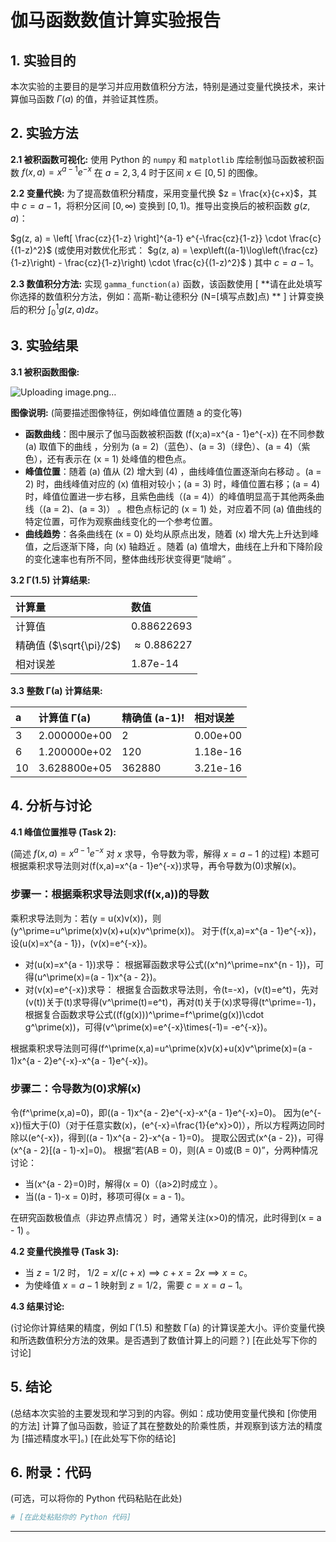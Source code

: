 # 伽马函数数值计算实验报告


## 1. 实验目的

本次实验的主要目的是学习并应用数值积分方法，特别是通过变量代换技术，来计算伽马函数 $\Gamma(a)$ 的值，并验证其性质。

## 2. 实验方法

**2.1 被积函数可视化:**
使用 Python 的 `numpy` 和 `matplotlib` 库绘制伽马函数被积函数 $f(x, a) = x^{a-1} e^{-x}$ 在 $a=2, 3, 4$ 时于区间 $x \in [0, 5]$ 的图像。

**2.2 变量代换:**
为了提高数值积分精度，采用变量代换 $z = \frac{x}{c+x}$，其中 $c=a-1$，将积分区间 $[0, \infty)$ 变换到 $[0, 1)$。推导出变换后的被积函数 $g(z, a)$：

$g(z, a) = \left[ \frac{cz}{1-z} \right]^{a-1} e^{-\frac{cz}{1-z}} \cdot \frac{c}{(1-z)^2}$
(或使用对数优化形式： $g(z, a) = \exp\left((a-1)\log\left(\frac{cz}{1-z}\right) - \frac{cz}{1-z}\right) \cdot \frac{c}{(1-z)^2}$ )
其中 $c=a-1$。

**2.3 数值积分方法:**
实现 `gamma_function(a)` 函数，该函数使用 [ **请在此处填写你选择的数值积分方法，例如：高斯-勒让德积分 (N=[填写点数]点) ** ] 计算变换后的积分 $\int_0^1 g(z, a) dz$。

## 3. 实验结果

**3.1 被积函数图像:**

![Uploading image.png…]()


**图像说明:** (简要描述图像特征，例如峰值位置随 a 的变化等)
 - **函数曲线**：图中展示了伽马函数被积函数 \(f(x;a)=x^{a - 1}e^{-x}\) 在不同参数 \(a\) 取值下的曲线 ，分别为 \(a = 2\)（蓝色）、\(a = 3\)（绿色）、\(a = 4\)（紫色），还有表示在 \(x = 1\) 处峰值的橙色点。
 - **峰值位置**：随着 \(a\) 值从 \(2\) 增大到 \(4\) ，曲线峰值位置逐渐向右移动 。\(a = 2\) 时，曲线峰值对应的 \(x\) 值相对较小；\(a = 3\) 时，峰值位置右移；\(a = 4\) 时，峰值位置进一步右移，且紫色曲线（\(a = 4\)）的峰值明显高于其他两条曲线（\(a = 2\)、\(a = 3\)） 。橙色点标记的 \(x = 1\) 处，对应着不同 \(a\) 值曲线的特定位置，可作为观察曲线变化的一个参考位置。 
 - **曲线趋势**：各条曲线在 \(x = 0\) 处均从原点出发，随着 \(x\) 增大先上升达到峰值，之后逐渐下降，向 \(x\) 轴趋近 。随着 \(a\) 值增大，曲线在上升和下降阶段的变化速率也有所不同，整体曲线形状变得更“陡峭” 。 

**3.2 Γ(1.5) 计算结果:**

| 计算量        | 数值                     |
| :------------ | :----------------------- |
| 计算值        | 0.88622693 |
| 精确值 ($\sqrt{\pi}/2$) | $\approx 0.886227$       |
| 相对误差      | 1.87e-14     |

**3.3 整数 Γ(a) 计算结果:**

| a   | 计算值 Γ(a)          | 精确值 (a-1)! | 相对误差             |
| :-- | :------------------- | :------------ | :------------------- |
| 3   | 2.000000e+00 | 2             | 0.00e+00 |
| 6   | 1.200000e+02 | 120           | 1.18e-16 |
| 10  | 3.628800e+05| 362880        | 3.21e-16|

## 4. 分析与讨论

**4.1 峰值位置推导 (Task 2):**

(简述 $f(x, a) = x^{a-1} e^{-x}$ 对 $x$ 求导，令导数为零，解得 $x=a-1$ 的过程)
本题可根据乘积求导法则对\(f(x,a)=x^{a - 1}e^{-x}\)求导，再令导数为\(0\)求解\(x\)。

### 步骤一：根据乘积求导法则求\(f(x,a)\)的导数
乘积求导法则为：若\(y = u(x)v(x)\)，则\(y^\prime=u^\prime(x)v(x)+u(x)v^\prime(x)\)。
对于\(f(x,a)=x^{a - 1}e^{-x}\)，设\(u(x)=x^{a - 1}\)，\(v(x)=e^{-x}\)。
 - 对\(u(x)=x^{a - 1}\)求导：
根据幂函数求导公式\((x^n)^\prime=nx^{n - 1}\)，可得\(u^\prime(x)=(a - 1)x^{a - 2}\)。
 - 对\(v(x)=e^{-x}\)求导：
根据复合函数求导法则，令\(t=-x\)，\(v(t)=e^t\)，先对\(v(t)\)关于\(t\)求导得\(v^\prime(t)=e^t\)，再对\(t\)关于\(x\)求导得\(t^\prime=-1\)，根据复合函数求导公式\((f(g(x)))^\prime=f^\prime(g(x))\cdot g^\prime(x)\)，可得\(v^\prime(x)=e^{-x}\times(-1)= -e^{-x}\)。

根据乘积求导法则可得\(f^\prime(x,a)=u^\prime(x)v(x)+u(x)v^\prime(x)=(a - 1)x^{a - 2}e^{-x}-x^{a - 1}e^{-x}\)。

### 步骤二：令导数为\(0\)求解\(x\)
令\(f^\prime(x,a)=0\)，即\((a - 1)x^{a - 2}e^{-x}-x^{a - 1}e^{-x}=0\)。
因为\(e^{-x}\)恒大于\(0\)（对于任意实数\(x\)，\(e^{-x}=\frac{1}{e^x}>0\)），所以方程两边同时除以\(e^{-x}\)，得到\((a - 1)x^{a - 2}-x^{a - 1}=0\)。
提取公因式\(x^{a - 2}\)，可得\(x^{a - 2}[(a - 1)-x]=0\)。
根据“若\(AB = 0\)，则\(A = 0\)或\(B = 0\)”，分两种情况讨论：
 - 当\(x^{a - 2}=0\)时，解得\(x = 0\)（\(a>2\)时成立 ）。
 - 当\((a - 1)-x = 0\)时，移项可得\(x = a - 1\)。

在研究函数极值点（非边界点情况 ）时，通常关注\(x>0\)的情况，此时得到\(x = a - 1\) 。 

**4.2 变量代换推导 (Task 3):**

*   当 $z=1/2$ 时， $1/2 = x/(c+x) \implies c+x = 2x \implies x=c$。
*   为使峰值 $x=a-1$ 映射到 $z=1/2$，需要 $c=x=a-1$。

**4.3 结果讨论:**

(讨论你计算结果的精度，例如 Γ(1.5) 和整数 Γ(a) 的计算误差大小。评价变量代换和所选数值积分方法的效果。是否遇到了数值计算上的问题？)
[在此处写下你的讨论]

## 5. 结论

(总结本次实验的主要发现和学习到的内容。例如：成功使用变量代换和 [你使用的方法] 计算了伽马函数，验证了其在整数处的阶乘性质，并观察到该方法的精度为 [描述精度水平]。)
[在此处写下你的结论]

## 6. 附录：代码

(可选，可以将你的 Python 代码粘贴在此处)

```python
# [在此处粘贴你的 Python 代码]
```

---
